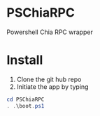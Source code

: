 # PSChiaRPC
 Powershell Chia RPC wrapper

# Install
1. Clone the git hub repo
2. Initiate the app by typing 

```powershell
cd PSChiaRPC
. .\boot.ps1
```


